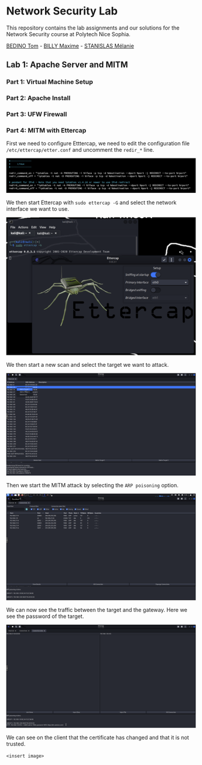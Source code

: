 # Network Security Lab

This repository contains the lab assignments and our solutions for the Network Security course at Polytech Nice Sophia.

[BEDINO Tom](https://github.com/BedinoTom) - [BILLY Maxime](https://github.com/ozeliurs) - [STANISLAS Mélanie](https://github.com/melaniestnls)

## Lab 1: Apache Server and MITM

### Part 1: Virtual Machine Setup

### Part 2: Apache Install

### Part 3: UFW Firewall

### Part 4: MITM with Ettercap

First we need to configure Etttercap, we need to edit the configuration file `/etc/ettercap/etter.conf` and uncomment the `redir_*` line.

![.assets/ettercap_conf.png](.assets/ettercap_conf.png)

We then start Ettercap with `sudo ettercap -G` and select the network interface we want to use.

![.assets/ettercap.png](.assets/ettercap.png)

We then start a new scan and select the target we want to attack.

![.assets/ettercap_scan.png](.assets/ettercap_scan.png)

Then we start the MITM attack by selecting the `ARP poisoning` option.

![.assets/ettercap_mitm.png](.assets/ettercap_mitm.png)

We can now see the traffic between the target and the gateway. Here we see the password of the target.

![.assets/ettercap_traffic.png](.assets/ettercap_traffic.png)

We can see on the client that the certificate has changed and that it is not trusted.

`<insert image>`
